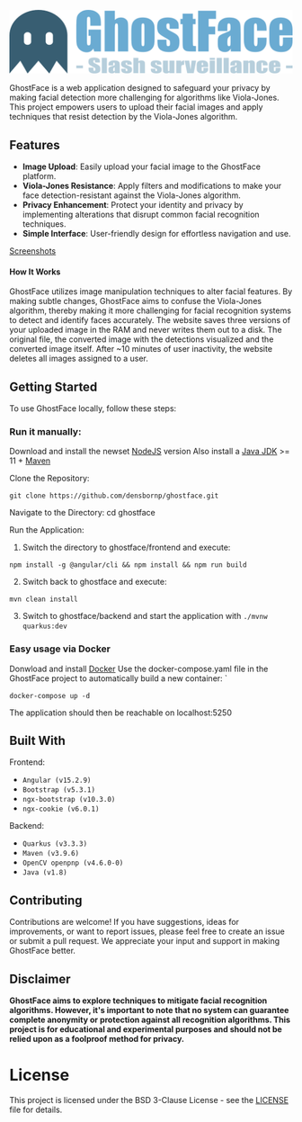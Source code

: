 ![GhostFace Logo](frontend/src/assets/img/ghostface_logo.png)

GhostFace is a web application designed to safeguard your privacy by making facial detection more challenging for algorithms like Viola-Jones. This project empowers users to upload their facial images and apply techniques that resist detection by the Viola-Jones algorithm.

## Features
- **Image Upload**: Easily upload your facial image to the GhostFace platform.
- **Viola-Jones Resistance**: Apply filters and modifications to make your face detection-resistant against the Viola-Jones algorithm.
- **Privacy Enhancement**: Protect your identity and privacy by implementing alterations that disrupt common facial recognition techniques.
- **Simple Interface**: User-friendly design for effortless navigation and use.

[Screenshots](/docs/Screenshots.md)

#### How It Works
GhostFace utilizes image manipulation techniques to alter facial features. By making subtle changes, GhostFace aims to confuse the Viola-Jones algorithm, thereby making it more challenging for facial recognition systems to detect and identify faces accurately.
The website saves three versions of your uploaded image in the RAM and never writes them out to a disk. The original file, the converted image with the detections visualized and the converted image itself. After ~10 minutes of user inactivity, the website deletes all images assigned to a user.

## Getting Started
To use GhostFace locally, follow these steps:

### Run it manually: 
Download and install the newset [NodeJS](https://nodejs.org/) version
Also install a [Java JDK](https://jdk.java.net/) >= 11 + [Maven](https://maven.apache.org/download.cgi)

Clone the Repository: 
```
git clone https://github.com/densbornp/ghostface.git
```

Navigate to the Directory: cd ghostface

Run the Application: 
1. Switch the directory to ghostface/frontend and execute:
```
npm install -g @angular/cli && npm install && npm run build
```
2. Switch back to ghostface and execute: 
```
mvn clean install
```
3. Switch to ghostface/backend and start the application with `./mvnw quarkus:dev`

### Easy usage via Docker
Donwload and install [Docker](https://www.docker.com/products/docker-desktop/)
Use the docker-compose.yaml file in the GhostFace project to automatically build a new container: `
``` 
docker-compose up -d
```
The application should then be reachable on localhost:5250

## Built With

Frontend:
- `Angular (v15.2.9)`
- `Bootstrap (v5.3.1)`
- `ngx-bootstrap (v10.3.0)`
- `ngx-cookie (v6.0.1)`

Backend:
- `Quarkus (v3.3.3)`
- `Maven (v3.9.6)`
- `OpenCV openpnp (v4.6.0-0)`
- `Java (v1.8)`

## Contributing
Contributions are welcome! If you have suggestions, ideas for improvements, or want to report issues, please feel free to create an issue or submit a pull request. We appreciate your input and support in making GhostFace better.

## Disclaimer
**GhostFace aims to explore techniques to mitigate facial recognition algorithms. However, it's important to note that no system can guarantee complete anonymity or protection against all recognition algorithms. This project is for educational and experimental purposes and should not be relied upon as a foolproof method for privacy.**

# License
This project is licensed under the BSD 3-Clause License - see the [LICENSE](LICENSE) file for details.
